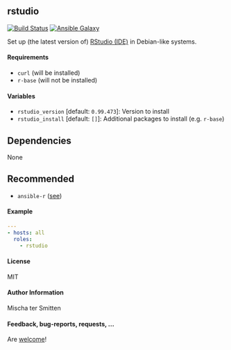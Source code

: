 ## rstudio

[![Build Status](https://travis-ci.org/Oefenweb/ansible-rstudio.svg?branch=master)](https://travis-ci.org/Oefenweb/ansible-rstudio) [![Ansible Galaxy](http://img.shields.io/badge/ansible--galaxy-rstudio-blue.svg)](https://galaxy.ansible.com/list#/roles/4954)

Set up (the latest version of) [RStudio (IDE)](https://www.rstudio.com/products/rstudio/download/) in Debian-like systems.

#### Requirements

* `curl` (will be installed)
* `r-base` (will not be installed)

#### Variables

* `rstudio_version` [default: `0.99.473`]: Version to install
* `rstudio_install` [default: `[]`]: Additional packages to install (e.g. `r-base`)

## Dependencies

None

## Recommended

* `ansible-r` ([see](https://github.com/Oefenweb/ansible-r))

#### Example

```yaml
---
- hosts: all
  roles:
    - rstudio
```

#### License

MIT

#### Author Information

Mischa ter Smitten

#### Feedback, bug-reports, requests, ...

Are [welcome](https://github.com/Oefenweb/ansible-rstudio/issues)!

